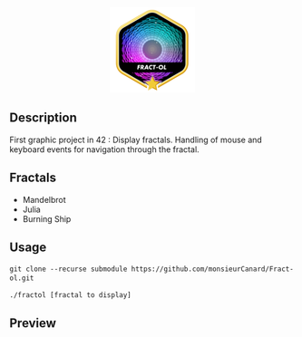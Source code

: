 <div align="center"> <img src="https://github.com/monsieurCanard/monsieurCanard/blob/main/badges/fract-olm.png"> </div>

## Description

First graphic project in 42 : Display fractals.
Handling of mouse and keyboard events for navigation through the fractal.

## Fractals

* Mandelbrot
* Julia
* Burning Ship

## Usage

```
git clone --recurse submodule https://github.com/monsieurCanard/Fract-ol.git
```

```
./fractol [fractal to display]
```
## Preview



